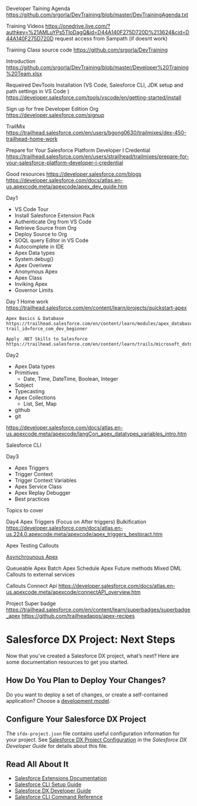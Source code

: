 Developer Taining Agenda 
https://github.com/srgorla/DevTraining/blob/master/DevTrainingAgenda.txt

Training Videos 
https://onedrive.live.com/?authkey=%21AMLuYPs5TIoDagQ&id=D44A140F275D720D%213624&cid=D44A140F275D720D
request access from Sampath (if doesnt work)

Training Class source code 
https://github.com/srgorla/DevTraining

Introduction
https://github.com/srgorla/DevTraining/blob/master/Developer%20Training%20Team.xlsx

Requeired DevTools Installation (VS Code, Salesforce CLI, JDK setup and path settings in VS Code )
https://developer.salesforce.com/tools/vscode/en/getting-started/install


Sign up for free Developer Edition Org
https://developer.salesforce.com/signup

TrailMix 
https://trailhead.salesforce.com/en/users/bgong0630/trailmixes/dex-450-trailhead-home-work

Prepare for Your Salesforce Platform Developer I Credential
https://trailhead.salesforce.com/en/users/strailhead/trailmixes/prepare-for-your-salesforce-platform-developer-i-credential

Good resources 
    https://developer.salesforce.com/blogs
    https://developer.salesforce.com/docs/atlas.en-us.apexcode.meta/apexcode/apex_dev_guide.htm



Day1
- VS Code Tour 
- Install Salesforce Extension Pack
- Authenticate Org from VS Code
- Retrieve Source from Org
- Deploy Source to Org
- SOQL query Editor in VS Code
- Autocomplete in IDE
- Apex Data types
- System.debug()
- Apex Overivew
- Anonymous Apex
- Apex Class
- Inviking Apex
- Governor Limits




Day 1 Home work 
    https://trailhead.salesforce.com/en/content/learn/projects/quickstart-apex

    Apex Basics & Database
    https://trailhead.salesforce.com/en/content/learn/modules/apex_database?trail_id=force_com_dev_beginner

    Apply .NET Skills to Salesforce
    https://trailhead.salesforce.com/en/content/learn/trails/microsoft_dotnet

Day2 
- Apex Data types
- Primitives 
    - Date, Time, DateTime, Boolean, Integer
- Sobject
- Typecasting
- Apex Collections 
    - List, Set, Map
- github
- git 


https://developer.salesforce.com/docs/atlas.en-us.apexcode.meta/apexcode/langCon_apex_datatypes_variables_intro.htm

Salesforce CLI 


Day3 
- Apex Triggers
- Trigger Context 
- Trigger Context Variables
- Apex Service Class 
- Apex Replay Debugger 
- Best practices



Topics to cover 

Day4 
    Apex Triggers (Focus on After triggers)
    Bulkification 
    https://developer.salesforce.com/docs/atlas.en-us.224.0.apexcode.meta/apexcode/apex_triggers_bestpract.htm



Apex Testing
Callouts 

[Asynchrounous Apex](https://developer.salesforce.com/docs/atlas.en-us.224.0.apexcode.meta/apexcode/apex_async_overview.htm)

Queueable Apex
Batch Apex 
Schedule Apex 
Future methods
    Mixed DML
    Callouts to external services

Callouts
Connect Api 
https://developer.salesforce.com/docs/atlas.en-us.apexcode.meta/apexcode/connectAPI_overview.htm

Project 
Super badge 
https://trailhead.salesforce.com/en/content/learn/superbadges/superbadge_apex
https://github.com/trailheadapps/apex-recipes
# Salesforce DX Project: Next Steps

Now that you’ve created a Salesforce DX project, what’s next? Here are some documentation resources to get you started.

## How Do You Plan to Deploy Your Changes?

Do you want to deploy a set of changes, or create a self-contained application? Choose a [development model](https://developer.salesforce.com/tools/vscode/en/user-guide/development-models).

## Configure Your Salesforce DX Project

The `sfdx-project.json` file contains useful configuration information for your project. See [Salesforce DX Project Configuration](https://developer.salesforce.com/docs/atlas.en-us.sfdx_dev.meta/sfdx_dev/sfdx_dev_ws_config.htm) in the _Salesforce DX Developer Guide_ for details about this file.

## Read All About It

- [Salesforce Extensions Documentation](https://developer.salesforce.com/tools/vscode/)
- [Salesforce CLI Setup Guide](https://developer.salesforce.com/docs/atlas.en-us.sfdx_setup.meta/sfdx_setup/sfdx_setup_intro.htm)
- [Salesforce DX Developer Guide](https://developer.salesforce.com/docs/atlas.en-us.sfdx_dev.meta/sfdx_dev/sfdx_dev_intro.htm)
- [Salesforce CLI Command Reference](https://developer.salesforce.com/docs/atlas.en-us.sfdx_cli_reference.meta/sfdx_cli_reference/cli_reference.htm)
